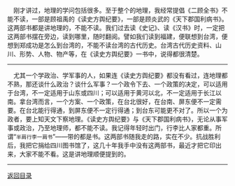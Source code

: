 &emsp;刚才讲过，地理的学问包括很多。至于整个的地理，我经常提倡《二顾全书》不能不读，一部是顾祖禹的《读史方舆纪要》，一部是顾炎武的《天下郡国利病书》。这两部书都是讲地理的，不能不读。我们过去读《史记》、读《汉书》时，一定把这两部书摆在旁边，读到哪里，随时翻阅。譬如我们读到福建，便联想到台湾，便想到郑成功是怎么到台湾的，不能不读台湾的古代历史。台湾古代历史资料、山川、形势、人物、物产等，在《读史方舆纪要》一书中，说得都很清楚。
___
&emsp;尤其一个学政治、学军事的人，如果连《读史方舆纪要》都没有看过，连地理都不熟，那还谈什么政治？谈什么军事？一个政令下去、一个政策的决定，可以适用于台湾，不一定适用于山东或四川；可以适用于黄河以北，不一定适用于长江以南。拿台湾而言，一个方案、一个政策，在台北很好，在台南、屏东便不一定需要。在台北能行得通，到屏东便不一定行得通；到台东可能更不对了。所以一个为政者，要上知天文下察地理。《读史方舆纪要》与《天下郡国利病书》，无论从事军事或政治，乃至地理师，都不能不读。我记得年轻时出门，行李比人家都重。所谓“``半肩行李一肩书``”——带的都是书。这两部书随我走的路，实在不少。抗战胜利后，我把它捐给四川图书馆了，这几十年我手中没有这两部书，最近才把它印出来，大家不能不看。这是讲地理顺便提到的。
___
[返回目录](../../master/README.md#目录)